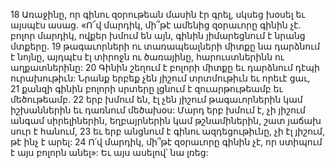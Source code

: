18 Առաջինը, որ գինու զօրութեան մասին էր գրել, սկսեց խօսել եւ այսպէս ասաց. «Ո՜վ մարդիկ, մի՞թէ ամենից զօրաւորը գինին չէ. բոլոր մարդիկ, ովքեր խմում են այն, գինին յիմարեցնում է նրանց մտքերը. 19 թագաւորների ու տառապեալների միտքը նա դարձնում է նոյնը, այդպէս էլ տիրոջն ու ծառայինը, հարուստներինն ու աղքատներինը: 20 Գինին շեղում է բոլորի միտքը եւ դարձնում դէպի ուրախութիւն: Նրանք երբեք չեն յիշում տրտմութիւն եւ որեւէ ցաւ, 21 քանզի գինին բոլորի սրտերը լցնում է զուարթութեամբ եւ մեծութեամբ. 22 երբ խմում են, էլ չեն յիշում թագաւորներին կամ իշխաններին եւ դառնում մեծախօս: Մարդ երբ խմում է, չի յիշում անգամ սիրելիներին, եղբայրներին կամ թշնամիներին, շատ յաճախ սուր է հանում, 23 եւ երբ անցնում է գինու ազդեցութիւնը, չի էլ յիշում, թէ ինչ է արել: 24 Ո՛վ մարդիկ, մի՞թէ զօրաւորը գինին չէ, որ ստիպում է այս բոլորն անել»: Եւ այս ասելով՝ նա լռեց:
